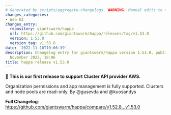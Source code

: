 ```yaml
---
# Generated by scripts/aggregate-changelogs. WARNING: Manual edits to this files will be overwritten.
changes_categories:
- Web UI
changes_entry:
  repository: giantswarm/happa
  url: https://github.com/giantswarm/happa/releases/tag/v1.53.0
  version: 1.53.0
  version_tag: v1.53.0
date: '2022-11-10T10:06:39'
description: Changelog entry for giantswarm/happa version 1.53.0, published on 10
  November 2022, 10:06
title: happa release v1.53.0
---
```


🚀 **This is our first release to support Cluster API provider AWS.**

Organization permissions and app management is fully supported. Clusters and node pools are read-only. By @gusevda and @kuosandys

**Full Changelog**: https://github.com/giantswarm/happa/compare/v1.52.8...v1.53.0
